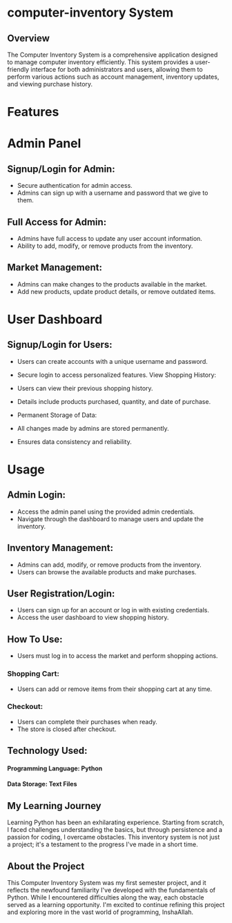 # computer-inventory System

## Overview
The Computer Inventory System is a comprehensive application designed to manage computer inventory efficiently. This system provides a user-friendly interface for both administrators and users, allowing them to perform various actions such as account management, inventory updates, and viewing purchase history.

# Features
# Admin Panel
## Signup/Login for Admin:

- Secure authentication for admin access.
- Admins can sign up with a username and password that we give to them.
## Full Access for Admin:

- Admins have full access to update any user account information.
 - Ability to add, modify, or remove products from the inventory.
## Market Management:

- Admins can make changes to the products available in the market.
- Add new products, update product details, or remove outdated items.

# User Dashboard
## Signup/Login for Users:

- Users can create accounts with a unique username and password.
- Secure login to access personalized features.
View Shopping History:

- Users can view their previous shopping history.
- Details include products purchased, quantity, and date of purchase.
- Permanent Storage of Data:

- All changes made by admins are stored permanently.
- Ensures data consistency and reliability.

# Usage
## Admin Login:

- Access the admin panel using the provided admin credentials.
- Navigate through the dashboard to manage users and update the inventory.
## Inventory Management:

- Admins can add, modify, or remove products from the inventory.
- Users can browse the available products and make purchases.
## User Registration/Login:

- Users can sign up for an account or log in with existing credentials.
- Access the user dashboard to view shopping history.
## How To Use:

- Users must log in to access the market and perform shopping actions.

### Shopping Cart:

- Users can add or remove items from their shopping cart at any time.
### Checkout:

- Users can complete their purchases when ready.
- The store is closed after checkout.


## Technology Used:
#### Programming Language: Python
#### Data Storage: Text Files


## My Learning Journey

Learning Python has been an exhilarating experience. Starting from scratch, I faced challenges understanding the basics, but through persistence and a passion for coding, I overcame obstacles. This inventory system is not just a project; it's a testament to the progress I've made in a short time.

## About the Project

This Computer Inventory System was my first semester project, and it reflects the newfound familiarity I've developed with the fundamentals of Python. While I encountered difficulties along the way, each obstacle served as a learning opportunity. I'm excited to continue refining this project and exploring more in the vast world of programming, InshaAllah.
